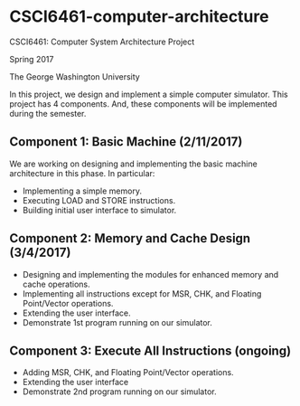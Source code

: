 # CSCI6461-computer-architecture

CSCI6461: Computer System Architecture Project

Spring 2017

The George Washington University

In this project, we design and implement a simple computer simulator. This project has 4 components. And, these components will be implemented during the semester.

## Component 1: Basic Machine (2/11/2017)

We are working on designing and implementing the basic machine architecture in this phase. In particular:
- Implementing a simple memory.
- Executing LOAD and STORE instructions.
- Building initial user interface to simulator.

## Component 2: Memory and Cache Design (3/4/2017)
- Designing and implementing the modules for enhanced memory and cache operations.
- Implementing all instructions except for MSR, CHK, and Floating Point/Vector operations.
- Extending the user interface.
- Demonstrate 1st program running on our simulator.

## Component 3: Execute All Instructions (ongoing)
- Adding MSR, CHK, and Floating Point/Vector operations.
- Extending the user interface
- Demonstrate 2nd program running on our simulator. 
